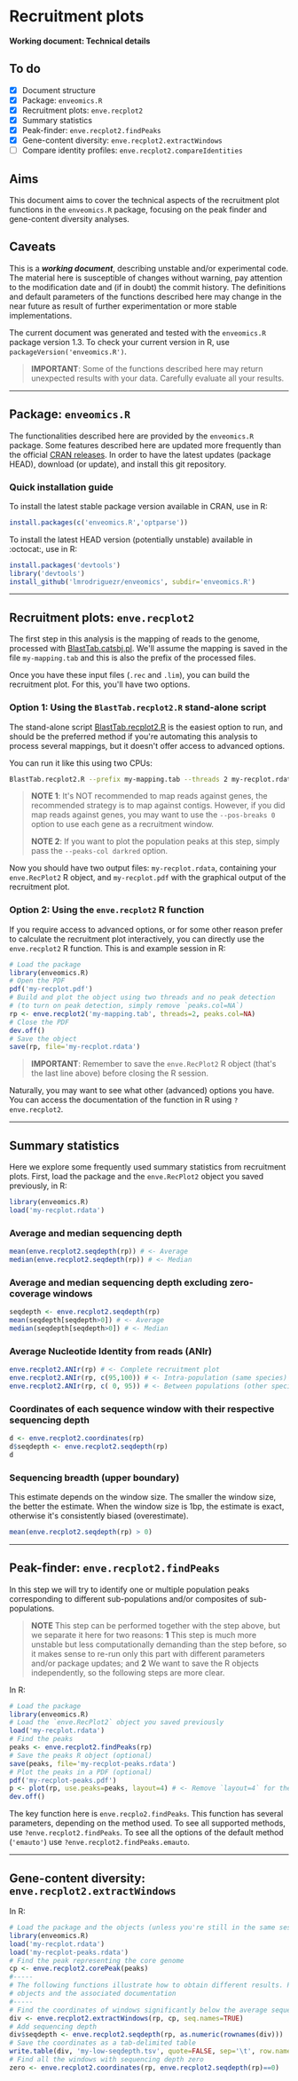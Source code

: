 # Recruitment plots

**Working document: Technical details**

## To do

- [x] Document structure
- [x] Package: `enveomics.R`
- [x] Recruitment plots: `enve.recplot2`
- [x] Summary statistics
- [x] Peak-finder: `enve.recplot2.findPeaks`
- [x] Gene-content diversity: `enve.recplot2.extractWindows`
- [ ] Compare identity profiles: `enve.recplot2.compareIdentities`

## Aims

This document aims to cover the technical aspects of the recruitment plot functions in the
`enveomics.R` package, focusing on the peak finder and gene-content diversity analyses.

## Caveats

This is a __*working document*__, describing  unstable and/or experimental code. The material
here is susceptible of changes without warning, pay attention to the modification date and (if
in doubt) the commit history. The definitions and default parameters of the functions described
here may change in the near future as result of further experimentation or more stable
implementations.

The current document was generated and tested with the `enveomics.R` package version 1.3. To
check your current version in R, use `packageVersion('enveomics.R')`.

> **IMPORTANT**: Some of the functions described here may return unexpected results with your data.
> Carefully evaluate all your results.

---

## Package: `enveomics.R`

The functionalities described here are provided by the `enveomics.R` package. Some features
described here are updated more frequently than the official
[CRAN releases](https://CRAN.R-project.org/package=enveomics.R). In order to have the latest
updates (package HEAD), download (or update), and install this git repository.

### Quick installation guide

To install the latest stable package version available in CRAN, use in R:

```R
install.packages(c('enveomics.R','optparse'))
```

To install the latest HEAD version (potentially unstable) available in :octocat:, use in R:

```R
install.packages('devtools')
library('devtools')
install_github('lmrodriguezr/enveomics', subdir='enveomics.R')
```

---

## Recruitment plots: `enve.recplot2`

The first step in this analysis is the mapping of reads to the genome, processed with
[BlastTab.catsbj.pl](http://enve-omics.ce.gatech.edu/enveomics/docs?t=BlastTab.catsbj.pl).
We'll assume the mapping is saved in the file `my-mapping.tab` and this is also the
prefix of the processed files.

Once you have these input files (`.rec` and `.lim`), you can build the recruitment plot.
For this, you'll have two options.

### Option 1: Using the `BlastTab.recplot2.R` stand-alone script

The stand-alone script
[BlastTab.recplot2.R](http://enve-omics.ce.gatech.edu/enveomics/docs?t=BlastTab.recplot2.R)
is the easiest option to run, and should be the preferred method if you're automating
this analysis to process several mappings, but it doesn't offer access to advanced options.

You can run it like this using two CPUs:

```bash
BlastTab.recplot2.R --prefix my-mapping.tab --threads 2 my-recplot.rdata my-recplot.pdf
```

> **NOTE 1**: It's NOT recommended to map reads against genes, the recommended strategy is to
> map against contigs. However, if you did map reads against genes, you may want to use the
> `--pos-breaks 0` option to use each gene as a recruitment window.
> 
> **NOTE 2**: If you want to plot the population peaks at this step, simply pass the
> `--peaks-col darkred` option.

Now you should have two output files: `my-recplot.rdata`, containing your `enve.RecPlot2` R
object, and `my-recplot.pdf` with the graphical output of the recruitment plot.

### Option 2: Using the `enve.recplot2` R function

If you require access to advanced options, or for some other reason prefer to calculate the
recruitment plot interactively, you can directly use the `enve.recplot2` R function. This is
and example session in R:

```R
# Load the package
library(enveomics.R)
# Open the PDF
pdf('my-recplot.pdf')
# Build and plot the object using two threads and no peak detection
# (to turn on peak detection, simply remove `peaks.col=NA`)
rp <- enve.recplot2('my-mapping.tab', threads=2, peaks.col=NA)
# Close the PDF
dev.off()
# Save the object
save(rp, file='my-recplot.rdata')
```

> **IMPORTANT**: Remember to save the `enve.RecPlot2` R object (that's the last line above)
> before closing the R session.

Naturally, you may want to see what other (advanced) options you have. You can access the
documentation of the function in R using `?enve.recplot2`.

---

## Summary statistics

Here we explore some frequently used summary statistics from recruitment plots. First, load the
package and the `enve.RecPlot2` object you saved previously, in R:

```R
library(enveomics.R)
load('my-recplot.rdata')
```

### Average and median sequencing depth

```R
mean(enve.recplot2.seqdepth(rp)) # <- Average
median(enve.recplot2.seqdepth(rp)) # <- Median
```

### Average and median sequencing depth excluding zero-coverage windows

```R
seqdepth <- enve.recplot2.seqdepth(rp)
mean(seqdepth[seqdepth>0]) # <- Average
median(seqdepth[seqdepth>0]) # <- Median
```

### Average Nucleotide Identity from reads (ANIr)

```R
enve.recplot2.ANIr(rp) # <- Complete recruitment plot
enve.recplot2.ANIr(rp, c(95,100)) # <- Intra-population (same species)
enve.recplot2.ANIr(rp, c( 0, 95)) # <- Between populations (other species)
```

### Coordinates of each sequence window with their respective sequencing depth

```R
d <- enve.recplot2.coordinates(rp)
d$seqdepth <- enve.recplot2.seqdepth(rp)
d
```

### Sequencing breadth (upper boundary)

This estimate depends on the window size. The smaller the window size, the better the
estimate. When the window size is 1bp, the estimate is exact, otherwise it's consistently
biased (overestimate).

```R
mean(enve.recplot2.seqdepth(rp) > 0)
```

---

## Peak-finder: `enve.recplot2.findPeaks`

In this step we will try to identify one or multiple population peaks corresponding to different
sub-populations and/or composites of sub-populations.

> **NOTE** This step can be performed together with the step above, but we separate it here for
> two reasons: **1** This step is much more unstable but less computationally demanding than the
> step before, so it makes sense to re-run only this part with different parameters and/or
> package updates; and **2** We want to save the R objects independently, so the following steps
> are more clear.

In R:

```R
# Load the package
library(enveomics.R)
# Load the `enve.RecPlot2` object you saved previously
load('my-recplot.rdata')
# Find the peaks
peaks <- enve.recplot2.findPeaks(rp)
# Save the peaks R object (optional)
save(peaks, file='my-recplot-peaks.rdata')
# Plot the peaks in a PDF (optional)
pdf('my-recplot-peaks.pdf')
p <- plot(rp, use.peaks=peaks, layout=4) # <- Remove `layout=4` for the full plot
dev.off()
```

The key function here is `enve.recplo2.findPeaks`. This function has several parameters, depending on
the method used. To see all supported methods, use `?enve.recplot2.findPeaks`. To see all the options
of the default method (`'emauto'`) use `?enve.recplot2.findPeaks.emauto`.

---

## Gene-content diversity: `enve.recplot2.extractWindows`

In R:

```R
# Load the package and the objects (unless you're still in the same session from the last step)
library(enveomics.R)
load('my-recplot.rdata')
load('my-recplot-peaks.rdata')
# Find the peak representing the core genome
cp <- enve.recplot2.corePeak(peaks)
#-----
# The following functions illustrate how to obtain different results. Please explore the resulting
# objects and the associated documentation
#-----
# Find the coordinates of windows significantly below the average sequencing depth
div <- enve.recplot2.extractWindows(rp, cp, seq.names=TRUE)
# Add sequencing depth
div$seqdepth <- enve.recplot2.seqdepth(rp, as.numeric(rownames(div)))
# Save the coordinates as a tab-delimited table
write.table(div, 'my-low-seqdepth.tsv', quote=FALSE, sep='\t', row.names=FALSE)
# Find all the windows with sequencing depth zero
zero <- enve.recplot2.coordinates(rp, enve.recplot2.seqdepth(rp)==0)
```
